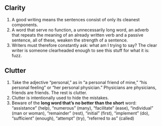 ## Clarity

1. A good writing means the sentences consist of only its cleanest components.
2. A word that serve no function, a unnecessarily long word, an adverb that repeats the meaning of an already written verb and a passive sentence, all of these, weaken the strength of a sentence.
3. Writers must therefore constantly ask: what am I trying to say? The clear writer is someone clearheaded enough to see this stuff for what it is: fuzz.

## Clutter
1. Take the adjective “personal,” as in “a personal friend of mine,” “his personal feeling” or “her personal physician.” Physicians are physicians, friends are friends. The rest is clutter.
2. Clutter is intentionally used to hide the mistakes.
3. Beware of the **long word that’s no better than the short** word: “assistance” (help), “numerous” (many), “facilitate” (ease), “individual” (man or woman), “remainder” (rest), “initial” (first), “implement” (do), “sufficient” (enough), “attempt” (try), “referred to as” (called)